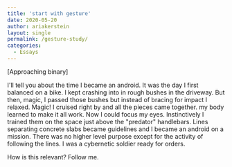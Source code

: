 ```yaml
---
title: 'start with gesture'
date: 2020-05-20
author: ariakerstein
layout: single
permalink: /gesture-study/
categories:
  - Essays
---
```

[Approaching binary] 

I'll tell you about the time I became an android. It was the day I first balanced on a bike. I kept crashing into in rough bushes in the driveway. But then, magic, I passed those bushes but instead of bracing for impact I relaxed. Magic! I cruised right by and all the pieces came together. my body learned to make it all work. Now I could focus my eyes. Instinctively I trained them on the space just above the "predator" handlebars. Lines separating concrete slabs became guidelines and I became an android on a mission. There was no higher level purpose except for the activity of following the lines. I was a cybernetic soldier ready for orders. 

How is this relevant? Follow me.









